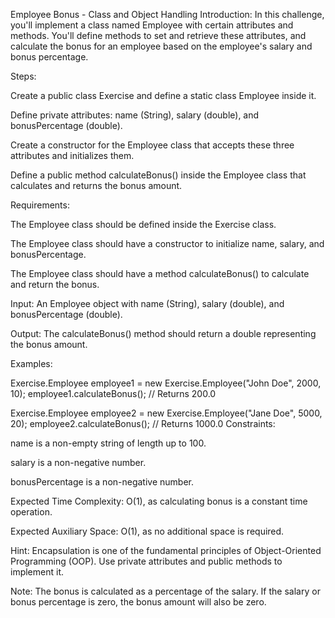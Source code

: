 Employee Bonus - Class and Object Handling
Introduction: In this challenge, you'll implement a class named Employee with certain attributes and methods. You'll define methods to set and retrieve these attributes, and calculate the bonus for an employee based on the employee's salary and bonus percentage.

Steps:

Create a public class Exercise and define a static class Employee inside it.

Define private attributes: name (String), salary (double), and bonusPercentage (double).

Create a constructor for the Employee class that accepts these three attributes and initializes them.

Define a public method calculateBonus() inside the Employee class that calculates and returns the bonus amount.

Requirements:

The Employee class should be defined inside the Exercise class.

The Employee class should have a constructor to initialize name, salary, and bonusPercentage.

The Employee class should have a method calculateBonus() to calculate and return the bonus.

Input: An Employee object with name (String), salary (double), and bonusPercentage (double).

Output: The calculateBonus() method should return a double representing the bonus amount.

Examples:

Exercise.Employee employee1 = new Exercise.Employee("John Doe", 2000, 10);
employee1.calculateBonus(); // Returns 200.0
 
Exercise.Employee employee2 = new Exercise.Employee("Jane Doe", 5000, 20);
employee2.calculateBonus(); // Returns 1000.0
Constraints:

name is a non-empty string of length up to 100.

salary is a non-negative number.

bonusPercentage is a non-negative number.

Expected Time Complexity: O(1), as calculating bonus is a constant time operation.

Expected Auxiliary Space: O(1), as no additional space is required.

Hint: Encapsulation is one of the fundamental principles of Object-Oriented Programming (OOP). Use private attributes and public methods to implement it.

Note: The bonus is calculated as a percentage of the salary. If the salary or bonus percentage is zero, the bonus amount will also be zero.